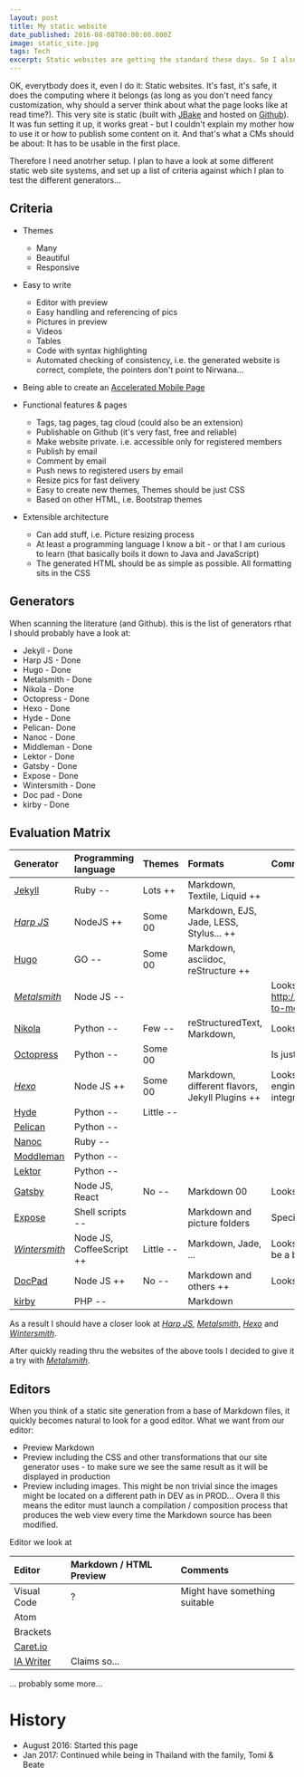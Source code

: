 ```yaml
---
layout: post
title: My static website
date_published: 2016-08-08T00:00:00.000Z
image: static_site.jpg
tags: Tech
excerpt: Static websites are getting the standard these days. So I also had a look at it and compared some website generators.
---
```


OK, everytbody does it, even I do it: Static websites. It's fast, it's safe, it does the computing where it belongs (as long as you don't need fancy customization, why should a server think about what the page looks like at read time?). This very site is static (built with [JBake](http://jbake.org/) and hosted on [Github](https://github.com/)). It was fun setting it up, it works great - but I couldn't explain my mother how to use it or how to publish some content on it. And that's what a CMs should be about: It has to be usable in the first place.

Therefore I need anotrher setup. I plan to have a look at some different static web site systems, and set up a list of criteria against which I plan to test the different generators...

## Criteria

- Themes
  - Many
  - Beautiful
  - Responsive

- Easy to write
  - Editor with preview
  - Easy handling and referencing of pics
  - Pictures in preview
  - Videos
  - Tables
  - Code with syntax highlighting
  - Automated checking of consistency, i.e. the generated website is correct, complete, the pointers don't point to Nirwana...

- Being able to create an [Accelerated Mobile Page](https://www.ampproject.org/)
- Functional features & pages
  - Tags, tag pages, tag cloud (could also be an extension)
  - Publishable on Github (it's very fast, free and reliable)
  - Make website private. i.e. accessible only for registered members
  - Publish by email
  - Comment by email
  - Push news to registered users by email
  - Resize pics for fast delivery
  - Easy to create new themes, Themes should be just CSS
  - Based on other HTML, i.e. Bootstrap themes

- Extensible architecture
  - Can add stuff, i.e. Picture resizing process
  - At least a programming language I know a bit - or that I am curious to learn (that basically boils it down to Java and JavaScript)
  - The generated HTML should be as simple as possible. All formatting sits in the CSS

## Generators

When scanning the literature (and Github). this is the list of generators rthat I should probably have a look at:

- Jekyll - Done
- Harp JS - Done
- Hugo - Done
- Metalsmith - Done
- Nikola - Done
- Octopress - Done
- Hexo - Done
- Hyde - Done
- Pelican- Done
- Nanoc - Done
- Middleman - Done
- Lektor - Done
- Gatsby - Done
- Expose - Done
- Wintersmith - Done
- Doc pad - Done
- kirby - Done

## Evaluation Matrix

| Generator                                    | Programming language     | Themes    | Formats                                        | Comment                                                                                                               |
| :------------------------------------------- | :----------------------- | :-------- | :--------------------------------------------- | :-------------------------------------------------------------------------------------------------------------------- |
| [Jekyll](https://jekyllrb.com/)              | Ruby --                  | Lots ++   | Markdown, Textile, Liquid ++                   |                                                                                                                       |
| _[Harp JS](https://harpjs.com/)_             | NodeJS ++                | Some 00   | Markdown, EJS, Jade, LESS, Stylus... ++        |                                                                                                                       |
| [Hugo](https://gohugo.io/)                   | GO --                    | Some 00   | Markdown, asciidoc, reStructure ++             |                                                                                                                       |
| _[Metalsmith](http://www.metalsmith.io/)_    | Node JS --               |           |                                                | Looks very flexible. Also see http://dbushell.com/2015/05/11/wordpress-to-metalsmith/                                 |
| [Nikola](https://getnikola.com/)             | Python --                | Few --    | reStructuredText, Markdown,                    | Looks just so so...                                                                                                   |
| [Octopress](http://octopress.org/)           | Python --                | Some 00   |                                                | Is just a package around Jekyll.                                                                                      |
| _[Hexo](https://hexo.io/)_                   | Node JS ++               | Some 00   | Markdown, different flavors, Jekyll Plugins ++ | Looks very flexible, uses standard template engines (EJS, Jade, Swig...), allows to integrate scripts and plugins. ++ |
| [Hyde](http://hyde.github.io/)               | Python --                | Little -- |                                                |                                                                                                                       |
| [Pelican](http://blog.getpelican.com/)       | Python --                |           |                                                |                                                                                                                       |
| [Nanoc](http://nanoc.ws/)                    | Ruby --                  |           |                                                |                                                                                                                       |
| [Moddleman](https://middlemanapp.com/)       | Python --                |           |                                                |                                                                                                                       |
| [Lektor](https://www.getlektor.com/)         | Python --                |           |                                                |                                                                                                                       |
| [Gatsby](https://github.com/gatsbyjs/gatsby) | Node JS, React           | No --     | Markdown 00                                    | Looks very flexible, but pretty complex...                                                                            |
| [Expose](https://github.com/Jack000/Expose)  | Shell scripts --         |           | Markdown and picture folders                   | Specifically for picture sites.                                                                                       |
| _[Wintersmith](http://wintersmith.io/)_      | Node JS, CoffeeScript ++ | Little -- | Markdown, Jade, ...                            | Looks very flexible, LESS, Sass, Stylus. Might be a bit complex...                                                    |
| [DocPad](http://docpad.org/)                 | Node JS ++               | No --     | Markdown and others ++                         | Looks flexible but complex                                                                                            |
| [kirby](https://getkirby.com/)               | PHP --                   |           | Markdown                                       |                                                                                                                       |

As a result I should have a closer look at _[Harp JS](https://harpjs.com/)_, _[Metalsmith](http://www.metalsmith.io/)_, _[Hexo](https://hexo.io/)_ and _[Wintersmith](http://wintersmith.io/)_.

After quickly reading thru the websites of the above tools I decided to give it a try with _[Metalsmith](http://www.metalsmith.io/)_.

## Editors

When you think of a static site generation from a base of Markdown files, it quickly becomes natural to look for a good editor. What we want from our editor:

- Preview Markdown
- Preview including the CSS and other transformations that our site generator uses - to make sure we see the same result as it will be displayed in production
- Preview including images. This might be non trivial since the images might be located on a different path in DEV as in PROD...
  Overa ll this means the editor must launch a compilation / composition process that produces the web view every time the Markdown source has been modified.

Editor we look at

| Editor                             | Markdown / HTML Preview | Comments                      |
| :--------------------------------- | :---------------------- | :---------------------------- |
| Visual Code                        | ?                       | Might have something suitable |
| Atom                               |                         |                               |
| Brackets                           |                         |                               |
| [Caret.io](https://caret.io/)      |                         |                               |
| [IA Writer](https://ia.net/writer) | Claims so...            |                               |

... probably some more...

# History

- August 2016: Started this page
- Jan 2017: Continued while being in Thailand with the family, Tomi & Beate
